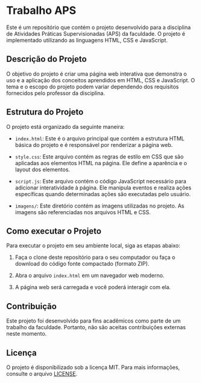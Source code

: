 # Trabalho APS

Este é um repositório que contém o projeto desenvolvido para a disciplina de Atividades Práticas Supervisionadas (APS) da faculdade. O projeto é implementado utilizando as linguagens HTML, CSS e JavaScript.

## Descrição do Projeto

O objetivo do projeto é criar uma página web interativa que demonstra o uso e a aplicação dos conceitos aprendidos em HTML, CSS e JavaScript. O tema e o escopo do projeto podem variar dependendo dos requisitos fornecidos pelo professor da disciplina.

## Estrutura do Projeto

O projeto está organizado da seguinte maneira:

- `index.html`: Este é o arquivo principal que contém a estrutura HTML básica do projeto e é responsável por renderizar a página web.

- `style.css`: Este arquivo contém as regras de estilo em CSS que são aplicadas aos elementos HTML na página. Ele define a aparência e o layout dos elementos.

- `script.js`: Este arquivo contém o código JavaScript necessário para adicionar interatividade à página. Ele manipula eventos e realiza ações específicas quando determinadas ações são executadas pelo usuário.

- `imagens/`: Este diretório contém as imagens utilizadas no projeto. As imagens são referenciadas nos arquivos HTML e CSS.

## Como executar o Projeto

Para executar o projeto em seu ambiente local, siga as etapas abaixo:

1. Faça o clone deste repositório para o seu computador ou faça o download do código fonte compactado (formato ZIP).

2. Abra o arquivo `index.html` em um navegador web moderno.

3. A página web será carregada e você poderá interagir com ela.

## Contribuição

Este projeto foi desenvolvido para fins acadêmicos como parte de um trabalho da faculdade. Portanto, não são aceitas contribuições externas neste momento.

## Licença

O projeto é disponibilizado sob a licença MIT. Para mais informações, consulte o arquivo [LICENSE](https://github.com/matheusjurkovich/Trabalho-APS/blob/main/LICENSE).
